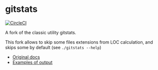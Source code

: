gitstats
========
[![CircleCI](https://circleci.com/gh/artemv/gitstats.svg?style=svg)](https://circleci.com/gh/artemv/gitstats)

A fork of the classic utility gitstats.

This fork allows to skip some files extensions from LOC calculation, and skips some by default (see `./gitstats --help`)

 - [Original docs](docs/gitstats.pod)
 - [Examples of output](http://gitstats.sourceforge.net/examples/)

